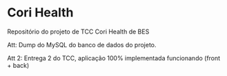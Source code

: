 # Cori Health
Repositório do projeto de TCC Cori Health de BES

Att: Dump do MySQL do banco de dados do projeto.

Att 2: Entrega 2 do TCC, aplicação 100% implementada funcionando (front + back)
